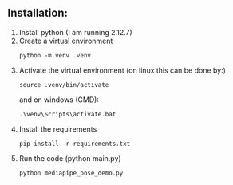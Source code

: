 ## Installation:

1. Install python (I am running 2.12.7)
2. Create a virtual environment
   ```shell
   python -m venv .venv
   ```
3. Activate the virtual environment (on linux this can be done by:)
   ```shell
   source .venv/bin/activate
   ```
   and on windows (CMD):
   ```shell
   .\venv\Scripts\activate.bat
   ```
5. Install the requirements
   ```shell
   pip install -r requirements.txt
   ```
6. Run the code (python main.py)
   ```shell
   python mediapipe_pose_demo.py
   ```
